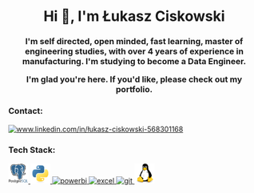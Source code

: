 <h1 align="center">Hi 👋, I'm Łukasz Ciskowski</h1>
<h3 align="middle">I'm self directed, open minded, fast learning, master of engineering studies,
with over 4 years of experience in manufacturing. 
I'm studying to become a Data Engineer.

  I'm glad you're here. If you'd like, please check out my portfolio.

</h3>

<h3 align="left">Contact:</h3>
<p align="left">
<a href="https://www.linkedin.com/in/%C5%82ukasz-ciskowski-568301168/" target="blank"><img align="center" src="https://raw.githubusercontent.com/rahuldkjain/github-profile-readme-generator/master/src/images/icons/Social/linked-in-alt.svg" alt="www.linkedin.com/in/łukasz-ciskowski-568301168" height="30" width="40" /></a>
</p>

<h3 align="left">Tech Stack:</h3>
<p align="left"> <a href="https://www.postgresql.org" target="_blank" rel="noreferrer"> <img src="https://raw.githubusercontent.com/devicons/devicon/master/icons/postgresql/postgresql-original-wordmark.svg" alt="postgresql" width="40" height="40"/> </a> <a href="https://www.python.org" target="_blank" rel="noreferrer"> <img src="https://raw.githubusercontent.com/devicons/devicon/master/icons/python/python-original.svg" alt="python" width="40" height="40"/> </a> <a href="https://powerbi.pl/microsoft-power-bi/zrodla-danych?gclid=CjwKCAiA_aGuBhACEiwAly57MUILndUYKvxsL9SenRd5yE5H8pZdGx-wneypsZvbbnubfibGrSXYMRoC17oQAvD_BwE" target="_blank" rel="noreferrer"> <img src='https://github.com/lukcis/lukcis/assets/154468312/ccd5f15d-6104-478e-9e9a-27cbf0bfeefa'" alt="powerbi" width="40" height="40"/> </a> <a href="https://www.microsoft.com/pl-pl/microsoft-365/excel?ef_id=_k_CjwKCAiA_aGuBhACEiwAly57MY7SZUEy9EU9SWtVxkj_8sPUehs__x1TsWBlFTQR6-fSWGJ2Nww4ERoCQLQQAvD_BwE_k_&OCID=AIDcmmfz7w4bdc_SEM__k_CjwKCAiA_aGuBhACEiwAly57MY7SZUEy9EU9SWtVxkj_8sPUehs__x1TsWBlFTQR6-fSWGJ2Nww4ERoCQLQQAvD_BwE_k_&gad_source=1&gclid=CjwKCAiA_aGuBhACEiwAly57MY7SZUEy9EU9SWtVxkj_8sPUehs__x1TsWBlFTQR6-fSWGJ2Nww4ERoCQLQQAvD_BwE" target="_blank" rel="noreferrer"> <img src='https://github.com/lukcis/lukcis/assets/154468312/69cf8468-141f-45c3-8921-1818460d879c'" alt="excel" width="40" height="40"/> </a> <a href="https://git-scm.com/" target="_blank" rel="noreferrer"> <img src="https://www.vectorlogo.zone/logos/git-scm/git-scm-icon.svg" alt="git" width="40" height="40"/> </a> <a href="https://www.linux.org/" target="_blank" rel="noreferrer"> <img src="https://raw.githubusercontent.com/devicons/devicon/master/icons/linux/linux-original.svg" alt="linux" width="40" height="40"/> </a>  </p>
